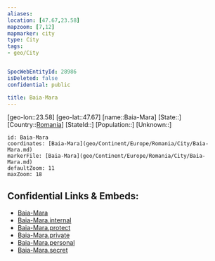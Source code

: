 ```yaml
---
aliases: 
location: [47.67,23.58]
mapzoom: [7,12] 
mapmarker: city 
type: City
tags:
- geo/City


SpocWebEntityId: 28986
isDeleted: false
confidential: public

title: Baia-Mara
---
```

[geo-lon::23.58]
[geo-lat::47.67]
[name::Baia-Mara]
[State::]
[Country::[Romania](geo/Continent/Europe/Romania.md)]
[StateId::]
[Population::]
[Unknown::]


```leaflet
id: Baia-Mara
coordinates: [Baia-Mara](geo/Continent/Europe/Romania/City/Baia-Mara.md)
markerFile: [Baia-Mara](geo/Continent/Europe/Romania/City/Baia-Mara.md)
defaultZoom: 11 
maxZoom: 18
```


## Confidential Links & Embeds: 
- [Baia-Mara](../../../../../../_public/geo/Continent/Europe/Romania/City/Baia-Mara.md) 
- [Baia-Mara.internal](../../../../../../_internal/geo/Continent/Europe/Romania/City/Baia-Mara.internal.md) 
- [Baia-Mara.protect](../../../../../../_protect/geo/Continent/Europe/Romania/City/Baia-Mara.protect.md) 
- [Baia-Mara.private](../../../../../../_private/geo/Continent/Europe/Romania/City/Baia-Mara.private.md) 
- [Baia-Mara.personal](../../../../../../_personal/geo/Continent/Europe/Romania/City/Baia-Mara.personal.md) 
- [Baia-Mara.secret](../../../../../../_secret/geo/Continent/Europe/Romania/City/Baia-Mara.secret.md) 
